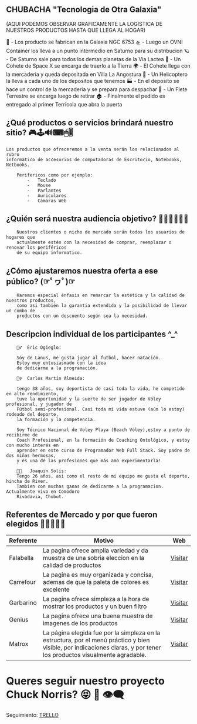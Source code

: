 ##   CHUBACHA "Tecnologia de Otra Galaxia"   

(AQUI PODEMOS OBSERVAR GRAFICAMENTE LA LOGISTICA DE NUESTROS 
                        PRODUCTOS HASTA QUE LLEGA AL HOGAR)

🌌 - Los producto se fabrican en la Galaxia NGC 6753 
🛸 - Luego un OVNI Container los lleva a un punto intermedio en Saturno para su distribucion
🪐 - De Saturno sale para todos los demas planetas de la Via Lactea
🚀 - Un Cohete de Space X se encarga de traerlo a la Tierra
🌍 - El Cohete llega con la mercaderia y queda depositada en Villa La Angostura
🚁 - Un Helicoptero la lleva a cada uno de los depositos que tenemos
🏭 - En el deposito se hace un control de la mercaderia y se prepara para despachar
🚚 - Un Flete Terrestre se encarga luego de retirar
🏠 - Finalmente el pedido es entregado al primer Terricola que abra la puerta


## ¿Qué productos o servicios brindará nuestro sitio?   🎮🕹🔊⌨🖱🎚
    Los productos que ofreceremos a la venta serán los relacionados al rubro 
    informatico de accesorios de computadoras de Escritorio, Notebooks, Netbooks.
        
        Perifericos como por ejemplo:
            -	Teclado
            -	Mouse
            -	Parlantes
            -	Auriculares
            -	Camaras Web

## ¿Quién será nuestra audiencia objetivo? 👵👴👩👨👧👦
        Nuestros clientes o nicho de mercado serán todos los usuarios de hogares que 
        actualmente estén con la necesidad de comprar, reemplazar o renovar los periféricos 
        de su equipo informatico.

## ¿Cómo ajustaremos nuestra oferta a ese público? (☞ﾟヮﾟ)☞
        Haremos especial énfasis en remarcar la estética y la calidad de nuestros productos, 
        como asi también la garantia extendida y la posibilidad de llevar un combo de 
        productos con un descuento según sea la necesidad.

## Descripcion individual de los participantes   ^_^

        🏊‍♂️  Eric Ogieglo:

        Soy de Lanus, me gusta jugar al futbol, hacer natación. 
        Estoy muy entusiasmado con la idea 
        de dedicarme a la programación.

        🏋️‍♀️  Carlos Martín Almeida: 
        
        tengo 38 años, soy deportista de casi toda la vida, he competido en alto rendimiento,
        tuve la oportunidad y la suerte de ser jugador de Vóley profesional, y jugador de 
        Fútbol semi-profesional. Casi toda mi vida estuve (aún lo estoy) rodeado del deporte,
        la formación y la competencia. 

        Soy Técnico Nacional de Voley Playa (Beach Vóley),estoy a punto de recibirme de 
        Coach Profesional, en la formación de Coaching Ontológico, y estoy con mucho interés en 
        aprender en este curso de Programador Web Full Stack. Soy padre de dos niñas hermosas,
        y es una de las profesiones que más amo experimentarla!
        
        👨‍💻   Joaquin Solis:
        Tengo 26 años, asi como el resto de mi equipo me gusta el deporte, hincha de River.
        Tambien con muchas ganas de dedicarme a la programacion. Actualmente vivo en Comodoro
        Rivadavia, Chubut.


## Referentes de Mercado y por que fueron elegidos   🏪🏪🏪🏪🏪

| Referente | Motivo | Web |
| --------- | ------ | --- |
| Falabella | La pagina ofrece amplia variedad y da muestra de una sobria eleccion en la calidad de productos | [Visitar](https://www.falabella.com.ar/falabella-ar/category/cat10174/) |
| Carrefour | La pagina es muy organizada y concisa, ademas de que la paleta de colores es excelente | [Visitar](https://www.carrefour.com.ar/informatica/teclados-y-mouse.html) |
| Garbarino | La pagina ofrece simpleza a la hora de mostrar los productos y un buen filtro | [Visitar](https://www.garbarino.com/productos/teclados/4544) |
| Genius | La pagina ofrece una buena muestra de imagenes de los productos | [Visitar](http://ar.geniusnet.com/) |
| Matrox | La página elegida fue por la simpleza en la estructura, por el menú práctico y bien visible, por indicaciones claras, y por tener los productos visualmente agradable. | [Visitar](http://www.matroxdigital.com.ar/) |    

         

# Queres seguir nuestro proyecto Chuck Norris?  😝 🥳 👁‍🗨


Seguimiento: [TRELLO](https://trello.com/b/pFPJKMHB/grupo-9chubacha)


